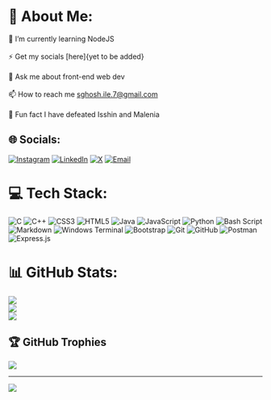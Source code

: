 # 💫 About Me:
🌱 I’m currently learning NodeJS<br><br>⚡ Get my socials [here]{yet to be added}<br><br>💬 Ask me about front-end web dev<br><br>📫 How to reach me sghosh.ile.7@gmail.com<br><br>🎸 Fun fact I have defeated Isshin and Malenia


## 🌐 Socials:
[![Instagram](https://img.shields.io/badge/Instagram-%23E4405F.svg?logo=Instagram&logoColor=white)](https://instagram.com/s0urishg) 
[![LinkedIn](https://img.shields.io/badge/LinkedIn-%230077B5.svg?logo=linkedin&logoColor=white)](https://www.linkedin.com/in/sourish-ghosh-46923b248/) 
[![X](https://img.shields.io/badge/X-black.svg?logo=X&logoColor=white)](https://x.com/7sg56) 
[![Email](https://img.shields.io/badge/Email-D14836?logo=gmail&logoColor=white)](mailto:sghosh.ile.7@gmail.com)


# 💻 Tech Stack:
![C](https://img.shields.io/badge/c-%2300599C.svg?style=for-the-badge&logo=c&logoColor=white) ![C++](https://img.shields.io/badge/c++-%2300599C.svg?style=for-the-badge&logo=c%2B%2B&logoColor=white) ![CSS3](https://img.shields.io/badge/css3-%231572B6.svg?style=for-the-badge&logo=css3&logoColor=white) ![HTML5](https://img.shields.io/badge/html5-%23E34F26.svg?style=for-the-badge&logo=html5&logoColor=white) ![Java](https://img.shields.io/badge/java-%23ED8B00.svg?style=for-the-badge&logo=openjdk&logoColor=white) ![JavaScript](https://img.shields.io/badge/javascript-%23323330.svg?style=for-the-badge&logo=javascript&logoColor=%23F7DF1E) ![Python](https://img.shields.io/badge/python-3670A0?style=for-the-badge&logo=python&logoColor=ffdd54) ![Bash Script](https://img.shields.io/badge/bash_script-%23121011.svg?style=for-the-badge&logo=gnu-bash&logoColor=white) ![Markdown](https://img.shields.io/badge/markdown-%23000000.svg?style=for-the-badge&logo=markdown&logoColor=white) ![Windows Terminal](https://img.shields.io/badge/Windows%20Terminal-%234D4D4D.svg?style=for-the-badge&logo=windows-terminal&logoColor=white) ![Bootstrap](https://img.shields.io/badge/bootstrap-%238511FA.svg?style=for-the-badge&logo=bootstrap&logoColor=white) ![Git](https://img.shields.io/badge/git-%23F05033.svg?style=for-the-badge&logo=git&logoColor=white) ![GitHub](https://img.shields.io/badge/github-%23121011.svg?style=for-the-badge&logo=github&logoColor=white) ![Postman](https://img.shields.io/badge/Postman-FF6C37?style=for-the-badge&logo=postman&logoColor=white) ![Express.js](https://img.shields.io/badge/express.js-%23404d59.svg?style=for-the-badge&logo=express&logoColor=%2361DAFB)
# 📊 GitHub Stats:
![](https://github-readme-stats.vercel.app/api?username=7sg56&theme=catppuccin_mocha&hide_border=false&include_all_commits=true&count_private=true)<br/>
![](https://github-readme-streak-stats.herokuapp.com/?user=7sg56&theme=catppuccin_mocha&hide_border=false)<br/>
![](https://github-readme-stats.vercel.app/api/top-langs/?username=7sg56&theme=catppuccin_mocha&hide_border=false&include_all_commits=true&count_private=true&layout=compact)

## 🏆 GitHub Trophies
![](https://github-profile-trophy.vercel.app/?username=7sg56&theme=gruvbox&no-frame=true&no-bg=false&margin-w=4)

---
[![](https://visitcount.itsvg.in/api?id=7sg56&icon=0&color=5)](https://visitcount.itsvg.in)

<!-- Proudly created with GPRM ( https://gprm.itsvg.in ) -->
